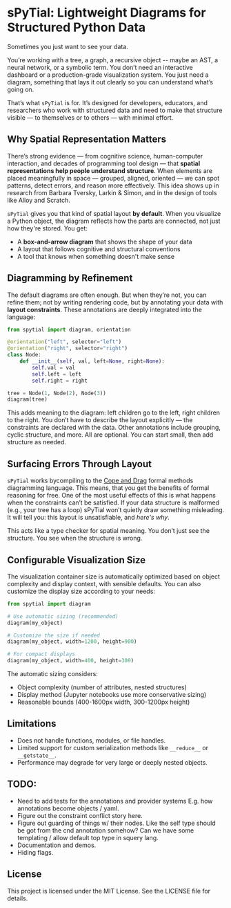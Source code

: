 # sPyTial: Lightweight Diagrams for Structured Python Data

Sometimes you just want to see your data.

You’re working with a tree, a graph, a recursive object -- maybe an AST, a neural network, or a symbolic term. You don’t need an interactive dashboard or a production-grade visualization system. You just need a diagram, something that lays it out clearly so you can understand what’s going on.

That’s what `sPyTial` is for. It’s designed for developers, educators, and researchers who work with structured data and need to make that structure visible — to themselves or to others — with minimal effort. 

## Why Spatial Representation Matters

There’s strong evidence — from cognitive science, human-computer interaction, and decades of programming tool design — that **spatial representations help people understand structure**. When elements are placed meaningfully in space — grouped, aligned, oriented — we can spot patterns, detect errors, and reason more effectively. This idea shows up in research from Barbara Tversky, Larkin & Simon, and in the design of tools like Alloy and Scratch. 

`sPyTial` gives you that kind of spatial layout **by default**. When you visualize a Python object, the diagram reflects how the parts are connected, not just how they're stored. You get:
- A **box-and-arrow diagram** that shows the shape of your data
- A layout that follows cognitive and structural conventions
- A tool that knows when something doesn't make sense


## Diagramming by Refinement

The default diagrams are often enough. But when they’re not, you can refine them; not by writing rendering code, but by annotating your data with **layout constraints**. These annotations are deeply integrated into the language:

```python
from spytial import diagram, orientation

@orientation("left", selector="left")
@orientation("right", selector="right")
class Node:
    def __init__(self, val, left=None, right=None):
        self.val = val
        self.left = left
        self.right = right

tree = Node(1, Node(2), Node(3))
diagram(tree)
```

This adds meaning to the diagram: left children go to the left, right children to the right. You don’t have to describe the layout explicitly — the constraints are declared with the data. Other annotations include grouping, cyclic structure, and more. All are optional. You can start small, then add structure as needed.

## Surfacing Errors Through Layout

`sPyTial` works bycompiling to the [Cope and Drag](https:/www.siddharthaprasad.com/copeanddrag) formal methods diagramming language.
This means, that you get the benefits of formal reasoning for free. One of the most useful effects of this is what happens when the constraints can’t be satisfied. If your data structure is malformed (e.g., your tree has a loop) sPyTial won’t quietly draw something misleading. It will tell you: this layout is unsatisfiable, and *here's why*.

This acts like a type checker for spatial meaning. You don’t just see the structure. You see when the structure is wrong.


## Configurable Visualization Size

The visualization container size is automatically optimized based on object complexity and display context, with sensible defaults. You can also customize the display size according to your needs:

```python
from spytial import diagram

# Use automatic sizing (recommended)
diagram(my_object)

# Customize the size if needed
diagram(my_object, width=1200, height=900)

# For compact displays
diagram(my_object, width=400, height=300)
```

The automatic sizing considers:
- Object complexity (number of attributes, nested structures)
- Display method (Jupyter notebooks use more conservative sizing)
- Reasonable bounds (400-1600px width, 300-1200px height)

## Limitations
- Does not handle functions, modules, or file handles.
- Limited support for custom serialization methods like `__reduce__` or `__getstate__`.
- Performance may degrade for very large or deeply nested objects.

## TODO:
- Need to add tests for the annotations and provider systems E.g. how annotations become objects / yaml.
- Figure out the constraint conflict story here.
- Figure out guarding of things w/ their nodes. Like the self type should be got from the cnd annotation somehow? Can we have some templating / allow default top type in squery lang.
- Documentation and demos.
- Hiding flags.

## License
This project is licensed under the MIT License. See the LICENSE file for details.
